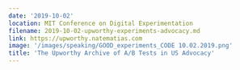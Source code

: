 ```yaml
---
date: '2019-10-02'
location: MIT Conference on Digital Experimentation
filename: 2019-10-02-upworthy-experiments-advocacy.md
link: https://upworthy.natematias.com
image: '/images/speaking/GOOD_experiments_CODE 10.02.2019.png'
title: 'The Upworthy Archive of A/B Tests in US Advocacy'
---
```

